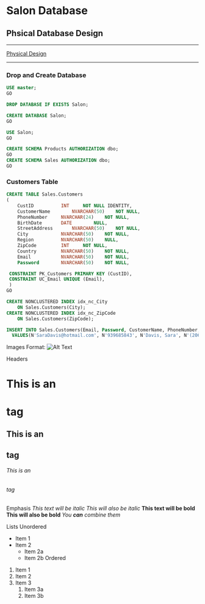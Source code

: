 # Salon Database

## Phsical Database Design
<hr>

[Physical Design](PhysicalDesign.md)

<hr>

### Drop and Create Database

```sql
USE master;
GO

DROP DATABASE IF EXISTS Salon;

CREATE DATABASE Salon;
GO

USE Salon;
GO

CREATE SCHEMA Products AUTHORIZATION dbo;
GO
CREATE SCHEMA Sales AUTHORIZATION dbo;
GO

```
### Customers Table
```sql
CREATE TABLE Sales.Customers
(
	CustID			INT		NOT NULL IDENTITY,
	CustomerName		NVARCHAR(50)	NOT NULL,
	PhoneNumber		NVARCHAR(24)	NOT NULL,
	BirthDate		DATE		NULL, 
	StreetAddress		NVARCHAR(50)	NOT NULL,
	City			NVARCHAR(50)	NOT NULL,
	Region			NVARCHAR(50)	NULL,
	ZipCode			INT		NOT NULL,
	Country			NVARCHAR(50)	NOT NULL,
	Email			NVARCHAR(50)	NOT NULL,
	Password		NVARCHAR(50)	NOT NULL,

 CONSTRAINT PK_Customers PRIMARY KEY (CustID), 
 CONSTRAINT UC_Email UNIQUE (Email),
 ) 
GO

CREATE NONCLUSTERED INDEX idx_nc_City     
	ON Sales.Customers(City);
CREATE NONCLUSTERED INDEX idx_nc_ZipCode  
	ON Sales.Customers(ZipCode);

INSERT INTO Sales.Customers(Email, Password, CustomerName, PhoneNumber, BirthDate, StreetAddress, City, Region, ZipCode, Country)
  VALUES(N'SaraDavis@hotmail.com', N'939685843', N'Davis, Sara', N'(206) 555-0101', '19681208', N'7890 - 20th Ave. E., Apt. 2A', N'Seattle', N'WA', 10003, N'USA');

```

Images
Format: ![Alt Text](url)

Headers
# This is an <h1> tag
## This is an <h2> tag
###### This is an <h6> tag
  
Emphasis
*This text will be italic*
_This will also be italic_
**This text will be bold**
__This will also be bold__
_You **can** combine them_

Lists
Unordered
* Item 1
* Item 2
  * Item 2a
  * Item 2b
Ordered
1. Item 1
1. Item 2
1. Item 3
   1. Item 3a
   1. Item 3b
